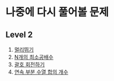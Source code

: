 # 나중에 다시 풀어볼 문제

## Level 2
1. [멀리뛰기](https://school.programmers.co.kr/learn/courses/30/lessons/12914)
2. [N개의 최소공배수](https://school.programmers.co.kr/learn/courses/30/lessons/12953)
3. [괄호 회전하기](https://school.programmers.co.kr/learn/courses/30/lessons/76502)
4. [연속 부분 수열 합의 개수](https://school.programmers.co.kr/learn/courses/30/lessons/131701)
